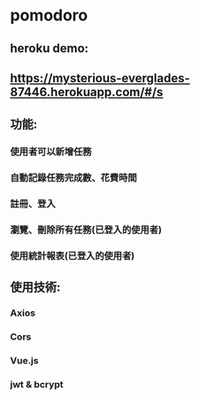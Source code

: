 # pomodoro
## heroku demo: 
## https://mysterious-everglades-87446.herokuapp.com/#/s


## 功能:
### 使用者可以新增任務
### 自動記錄任務完成數、花費時間
### 註冊、登入
### 瀏覽、刪除所有任務(已登入的使用者)
### 使用統計報表(已登入的使用者)



## 使用技術:
### Axios
### Cors
### Vue.js
### jwt & bcrypt
